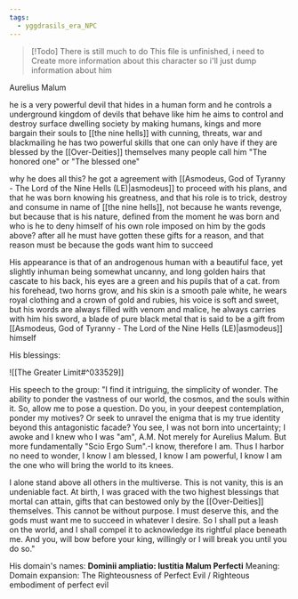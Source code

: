 ```yaml
---
tags:
  - yggdrasils_era_NPC
---
```

> [!Todo] There is still much to do
> This file is unfinished, i need to Create more information about this character so i'll just dump information about him

Aurelius Malum

he is a very powerful devil that hides in a human form and he controls a underground kingdom of devils that behave like him 
he aims to control and destroy surface dwelling society by making humans, kings and more bargain their souls to [[the nine hells]] with cunning, threats, war and blackmailing 
he has two powerful skills that one can only have if they are blessed by the [[Over-Deities]] themselves many people call him "The honored one" or "The blessed one"

why he does all this?  he got a agreement with [[Asmodeus, God of Tyranny - The Lord of the Nine Hells (LE)|asmodeus]] to proceed with his plans, and that he was born knowing his greatness, and that his role is to trick, destroy and consume in name of [[the nine hells]], not because he wants revenge, but because that is his nature, defined from the moment he was born and who is he to deny himself of his own role imposed on him by the gods above? after all he must have gotten these gifts for a reason, and that reason must be because the gods want him to succeed

His appearance is that of an androgenous human with a beautiful face, yet slightly inhuman being somewhat uncanny, and long golden hairs that cascate to his back, his eyes are a green and his pupils that of a cat. from his forehead, two horns grow, and his skin is a smooth pale white, he wears royal clothing and a crown of gold and rubies, his voice is soft and sweet, but his words are always filled with venom and malice, he always carries with him his sword, a blade of pure black metal that is said to be a gift from [[Asmodeus, God of Tyranny - The Lord of the Nine Hells (LE)|asmodeus]] himself

His blessings:

![[The Greater Limit#^033529]]

His speech to the group: 
"I find it intriguing, the simplicity of wonder. The ability to ponder the vastness of our world, the cosmos, and the souls within it. So, allow me to pose a question. Do you, in your deepest contemplation, ponder my motives? Or seek to unravel the enigma that is my true identity beyond this antagonistic facade? You see, I was not born into uncertainty; I awoke and I knew who I was "am", A.M. Not merely for Aurelius Malum. But more fundamentally "Scio Ergo Sum".-I know, therefore I am. Thus I harbor no need to wonder, I know I am blessed, I know I am powerful, I know I am the one who will bring the world to its knees.

I alone stand above all others in the multiverse. This is not vanity, this is an undeniable fact. At birth, I was graced with the two highest blessings that mortal can attain, gifts that can bestowed only by the [[Over-Deities]] themselves. This cannot be without purpose. I must deserve this, and the gods must want me to succeed in whatever I desire. So I shall put a leash on the world, and I shall compel it to acknowledge its rightful place beneath me. And you, will bow before your king, willingly or I will break you until you do so."

His domain's names: 
**Dominii ampliatio: Iustitia Malum Perfecti** Meaning: Domain expansion: The Righteousness of Perfect Evil / Righteous embodiment of perfect evil
